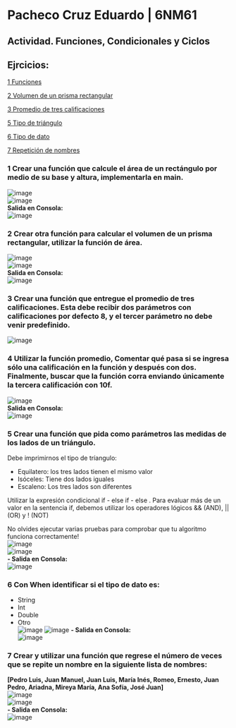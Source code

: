 # Pacheco Cruz Eduardo | 6NM61

## Actividad. Funciones, Condicionales y Ciclos

## Ejrcicios:

[1 Funciones](#1-Crear-una-función-que-calcule-el-área-de-un-rectángulo-por-medio-de-su-base-y-altura-implementarla-en-main)

[2 Volumen de un prisma rectangular](#2-Crear-otra-función-para-calcular-el-volumen-de-un-prisma-rectangular-utilizar-la-función-de-área)

[3 Promedio de tres calificaciones](#3-Crear-una-función-que-entregue-el-promedio-de-tres-calificaciones-Esta-debe-recibir-dos-parámetros-con-calificaciones-por-defecto-8-y-el-tercer-parámetro-no-debe-venir-predefinido)

[5 Tipo de triángulo](#5-Crear-una-función-que-pida-como-parámetros-las-medidas-de-los-lados-de-un-triángulo)

[6 Tipo de dato](#6-Con-When-identificar-si-el-tipo-de-dato-es)

[7 Repetición de nombres](#7-Crear-y-utilizar-una-función-que-regrese-el-número-de-veces-que-se-repite-un-nombre-en-la-siguiente-lista-de-nombres)

### 1 Crear una función que calcule el área de un rectángulo por medio de su base y altura, implementarla en main.

![image](https://github.com/EduardoPacheco2003/Act2-Funciones-Condicionales-y-Ciclos/assets/100945554/8e76bed0-f905-41fb-8919-38c739dea884)  
![image](https://github.com/EduardoPacheco2003/Act2-Funciones-Condicionales-y-Ciclos/assets/100945554/039f6b4e-fc9e-4912-bb18-49ac98e87df0)  
**Salida en Consola:**  
![image](https://github.com/EduardoPacheco2003/Act2-Funciones-Condicionales-y-Ciclos/assets/100945554/6a2630a5-2ab2-42cb-9051-5946639dd318)

### 2 Crear otra función para calcular el volumen de un prisma rectangular, utilizar la función de área.

![image](https://github.com/EduardoPacheco2003/Act2-Funciones-Condicionales-y-Ciclos/assets/100945554/aece7f71-986b-4d75-9258-e216761099f6)  
![image](https://github.com/EduardoPacheco2003/Act2-Funciones-Condicionales-y-Ciclos/assets/100945554/d677c352-7c54-4832-a670-66581c91fcac)  
**Salida en Consola:**  
![image](https://github.com/EduardoPacheco2003/Act2-Funciones-Condicionales-y-Ciclos/assets/100945554/d18e22ed-847d-4eae-97d9-eff5a2a22469)

### 3 Crear una función que entregue el promedio de tres calificaciones. Esta debe recibir dos parámetros con calificaciones por defecto 8, y el tercer parámetro no debe venir predefinido.

![image](https://github.com/EduardoPacheco2003/Act2-Funciones-Condicionales-y-Ciclos/assets/100945554/0d0042d9-2433-426d-8aa7-a3adaafc0cdc)

### 4 Utilizar la función promedio, Comentar qué pasa si se ingresa sólo una calificación en la función y después con dos. Finalmente, buscar que la función corra enviando únicamente la tercera calificación con 10f.

![image](https://github.com/EduardoPacheco2003/Act2-Funciones-Condicionales-y-Ciclos/assets/100945554/0e530abf-1bbe-40a8-ad67-f9433c94b5db)  
**Salida en Consola:**  
![image](https://github.com/EduardoPacheco2003/Act2-Funciones-Condicionales-y-Ciclos/assets/100945554/b4d0451a-7f3b-4721-afc4-471c7ae83afb)

### 5 Crear una función que pida como parámetros las medidas de los lados de un triángulo.

Debe imprimirnos el tipo de tríangulo:

- Equilatero: los tres lados tienen el mismo valor
- Isóceles: Tiene dos lados iguales
- Escaleno: Los tres lados son diferentes

Utilizar la expresión condicional if - else if - else . Para evaluar más de un valor en la sentencia if, debemos utilizar los operadores lógicos && (AND), || (OR) y ! (NOT)

No olvides ejecutar varias pruebas para comprobar que tu algoritmo funciona correctamente!  
![image](https://github.com/EduardoPacheco2003/Act2-Funciones-Condicionales-y-Ciclos/assets/100945554/2aa6410c-9db7-4a1e-a9ba-7a756a8cfe78)  
![image](https://github.com/EduardoPacheco2003/Act2-Funciones-Condicionales-y-Ciclos/assets/100945554/5a75317c-adc7-4caf-be8d-e8d993232a3b)  
**- Salida en Consola:**  
![image](https://github.com/EduardoPacheco2003/Act2-Funciones-Condicionales-y-Ciclos/assets/100945554/270d79f3-b78e-4d00-bf79-18ccd52e8254)

### 6 Con When identificar si el tipo de dato es:

- String
- Int
- Double
- Otro  
  ![image](https://github.com/EduardoPacheco2003/Act2-Funciones-Condicionales-y-Ciclos/assets/100945554/9087e88a-9f04-4ed7-9594-44569d69a4fd)
  ![image](https://github.com/EduardoPacheco2003/Act2-Funciones-Condicionales-y-Ciclos/assets/100945554/12d18c95-9d64-45b8-b933-b86fcc1c07b8)
  **- Salida en Consola:**  
  ![image](https://github.com/EduardoPacheco2003/Act2-Funciones-Condicionales-y-Ciclos/assets/100945554/74328fcb-5f73-4514-baf1-fee31b939bdf)

### 7 Crear y utilizar una función que regrese el número de veces que se repite un nombre en la siguiente lista de nombres:

**[Pedro Luis, Juan Manuel, Juan Luis, María Inés, Romeo, Ernesto, Juan Pedro, Ariadna, Mireya María, Ana Sofía, José Juan]**  
![image](https://github.com/EduardoPacheco2003/Act2-Funciones-Condicionales-y-Ciclos/assets/100945554/ecee84e5-d673-4284-bdf3-3611cb8f78d0)  
![image](https://github.com/EduardoPacheco2003/Act2-Funciones-Condicionales-y-Ciclos/assets/100945554/47eda22a-ae88-4712-87de-bc9818911957)  
**- Salida en Consola:**  
![image](https://github.com/EduardoPacheco2003/Act2-Funciones-Condicionales-y-Ciclos/assets/100945554/f6f58726-5d46-4934-9d84-f7da3f41ae13)
